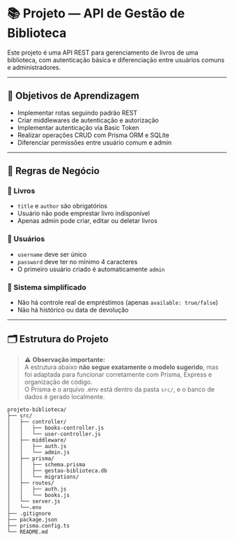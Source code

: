 # 📚 Projeto — API de Gestão de Biblioteca

Este projeto é uma API REST para gerenciamento de livros de uma biblioteca, com autenticação básica e diferenciação entre usuários comuns e administradores.

---

## 🎯 Objetivos de Aprendizagem

- Implementar rotas seguindo padrão REST
- Criar middlewares de autenticação e autorização
- Implementar autenticação via Basic Token
- Realizar operações CRUD com Prisma ORM e SQLite
- Diferenciar permissões entre usuário comum e admin

---

## 🧠 Regras de Negócio

### 📘 Livros
- `title` e `author` são obrigatórios
- Usuário não pode emprestar livro indisponível
- Apenas admin pode criar, editar ou deletar livros

### 👤 Usuários
- `username` deve ser único
- `password` deve ter no mínimo 4 caracteres
- O primeiro usuário criado é automaticamente `admin`

### 🔄 Sistema simplificado
- Não há controle real de empréstimos (apenas `available: true/false`)
- Não há histórico ou data de devolução

---

## 🗂️ Estrutura do Projeto

> ⚠️ **Observação importante:**  
> A estrutura abaixo **não segue exatamente o modelo sugerido**, mas foi adaptada para funcionar corretamente com Prisma, Express e organização de código.  
> O Prisma e o arquivo .env está dentro da pasta `src/`, e o banco de dados é gerado localmente.

```plaintext
projeto-biblioteca/
├── src/
│   ├── controller/
│   │   ├── books-controller.js
│   │   └── user-controller.js
│   ├── middleware/
│   │   ├── auth.js
│   │   └── admin.js
│   ├── prisma/
│   │   ├── schema.prisma
│   │   ├── gestao-biblioteca.db
│   │   └── migrations/
│   ├── routes/
│   │   ├── auth.js
│   │   └── books.js
│   └── server.js
│   └──.env
├── .gitignore
├── package.json
├── prisma.config.ts
└── README.md
